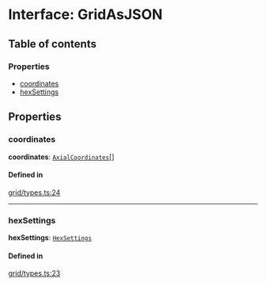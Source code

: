 # Interface: GridAsJSON

## Table of contents

### Properties

- [coordinates](GridAsJSON.md#coordinates)
- [hexSettings](GridAsJSON.md#hexSettings)

## Properties

### <a id="coordinates" name="coordinates"></a> coordinates

 **coordinates**: [`AxialCoordinates`](AxialCoordinates.md)[]

#### Defined in

[grid/types.ts:24](https://github.com/flauwekeul/honeycomb/blob/d2d905f/src/grid/types.ts#L24)

___

### <a id="hexSettings" name="hexSettings"></a> hexSettings

 **hexSettings**: [`HexSettings`](HexSettings.md)

#### Defined in

[grid/types.ts:23](https://github.com/flauwekeul/honeycomb/blob/d2d905f/src/grid/types.ts#L23)

